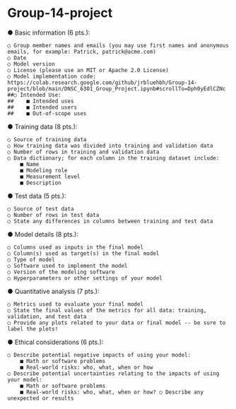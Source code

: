 # Group-14-project
● Basic information (6 pts.):

    ○ Group member names and emails (you may use first names and anonymous emails, for example: Patrick, patrick@acme.com)
    ○ Date 
    ○ Model version 
    ○ License (please use an MIT or Apache 2.0 License) 
    ○ Model implementation code: https://colab.research.google.com/github/jrbluehbh/Group-14-project/blob/main/DNSC_6301_Group_Project.ipynb#scrollTo=Dph0yEdlCZNc
    ##○ Intended Use: 
    ##    ■ Intended uses 
    ##    ■ Intended users 
    ##    ■ Out-of-scope uses 
        
● Training data (8 pts.):

    ○ Source of training data 
    ○ How training data was divided into training and validation data 
    ○ Number of rows in training and validation data 
    ○ Data dictionary; for each column in the training dataset include: 
        ■ Name 
        ■ Modeling role 
        ■ Measurement level 
        ■ Description 
● Test data (5 pts.):

    ○ Source of test data 
    ○ Number of rows in test data 
    ○ State any differences in columns between training and test data
● Model details (8 pts.): 

    ○ Columns used as inputs in the final model 
    ○ Column(s) used as target(s) in the final model 
    ○ Type of model 
    ○ Software used to implement the model 
    ○ Version of the modeling software 
    ○ Hyperparameters or other settings of your model 
● Quantitative analysis (7 pts.):

    ○ Metrics used to evaluate your final model 
    ○ State the final values of the metrics for all data: training, validation, and test data 
    ○ Provide any plots related to your data or final model -- be sure to label the plots! 
● Ethical considerations (6 pts.):

    ○ Describe potential negative impacts of using your model: 
        ■ Math or software problems 
        ■ Real-world risks: who, what, when or how 
    ○ Describe potential uncertainties relating to the impacts of using your model: 
        ■ Math or software problems 
        ■ Real-world risks: who, what, when or how? ○ Describe any unexpected or results
